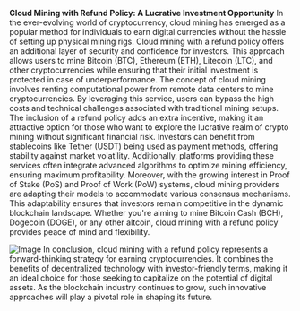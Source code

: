 **Cloud Mining with Refund Policy: A Lucrative Investment Opportunity**
In the ever-evolving world of cryptocurrency, cloud mining has emerged as a popular method for individuals to earn digital currencies without the hassle of setting up physical mining rigs. Cloud mining with a refund policy offers an additional layer of security and confidence for investors. This approach allows users to mine Bitcoin (BTC), Ethereum (ETH), Litecoin (LTC), and other cryptocurrencies while ensuring that their initial investment is protected in case of underperformance.
The concept of cloud mining involves renting computational power from remote data centers to mine cryptocurrencies. By leveraging this service, users can bypass the high costs and technical challenges associated with traditional mining setups. The inclusion of a refund policy adds an extra incentive, making it an attractive option for those who want to explore the lucrative realm of crypto mining without significant financial risk.
Investors can benefit from stablecoins like Tether (USDT) being used as payment methods, offering stability against market volatility. Additionally, platforms providing these services often integrate advanced algorithms to optimize mining efficiency, ensuring maximum profitability.
Moreover, with the growing interest in Proof of Stake (PoS) and Proof of Work (PoW) systems, cloud mining providers are adapting their models to accommodate various consensus mechanisms. This adaptability ensures that investors remain competitive in the dynamic blockchain landscape. Whether you're aiming to mine Bitcoin Cash (BCH), Dogecoin (DOGE), or any other altcoin, cloud mining with a refund policy provides peace of mind and flexibility.

![Image](https://github.com/user-attachments/assets/4a25d116-2220-4385-b08e-f287af8fcbc4)
In conclusion, cloud mining with a refund policy represents a forward-thinking strategy for earning cryptocurrencies. It combines the benefits of decentralized technology with investor-friendly terms, making it an ideal choice for those seeking to capitalize on the potential of digital assets. As the blockchain industry continues to grow, such innovative approaches will play a pivotal role in shaping its future.
